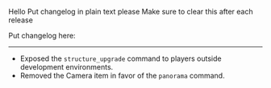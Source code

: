 Hello
Put changelog in plain text please
Make sure to clear this after each release

Put changelog here:

-----------------
- Exposed the `structure_upgrade` command to players outside development environments.
- Removed the Camera item in favor of the `panorama` command.
